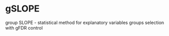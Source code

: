 # gSLOPE
group SLOPE  - statistical method for explanatory variables groups selection with gFDR control